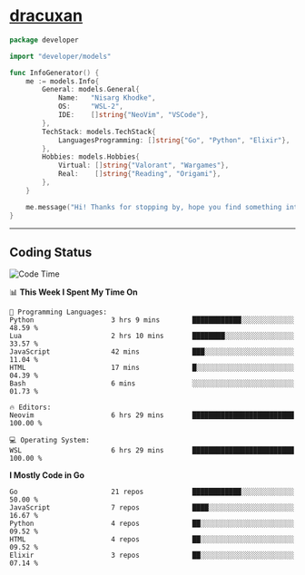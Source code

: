 <!-- Banner -->
<!--
<img src="https://i.imgur.com/mz4ym1F.png" style="max-height:550px"/>
-->

<!-- Coded Intro -->
# [dracuxan](https://bynisarg.in/)

```go
package developer

import "developer/models"

func InfoGenerator() {
	me := models.Info{
		General: models.General{
			Name:   "Nisarg Khodke",
			OS:     "WSL-2",
			IDE:    []string{"NeoVim", "VSCode"},
		},
		TechStack: models.TechStack{
			LanguagesProgramming: []string{"Go", "Python", "Elixir"},
		},
		Hobbies: models.Hobbies{
			Virtual: []string{"Valorant", "Wargames"},
			Real:    []string{"Reading", "Origami"},
		},		
	}

	me.message("Hi! Thanks for stopping by, hope you find something interesting!") 
}
```

---

## Coding Status


<!--START_SECTION:waka-->
![Code Time](http://img.shields.io/badge/Code%20Time-73%20hrs%2049%20mins-blue)

📊 **This Week I Spent My Time On** 

```text
💬 Programming Languages: 
Python                   3 hrs 9 mins        ████████████░░░░░░░░░░░░░   48.59 % 
Lua                      2 hrs 10 mins       ████████░░░░░░░░░░░░░░░░░   33.57 % 
JavaScript               42 mins             ███░░░░░░░░░░░░░░░░░░░░░░   11.04 % 
HTML                     17 mins             █░░░░░░░░░░░░░░░░░░░░░░░░   04.39 % 
Bash                     6 mins              ░░░░░░░░░░░░░░░░░░░░░░░░░   01.73 % 

🔥 Editors: 
Neovim                   6 hrs 29 mins       █████████████████████████   100.00 % 

💻 Operating System: 
WSL                      6 hrs 29 mins       █████████████████████████   100.00 % 
```

**I Mostly Code in Go** 

```text
Go                       21 repos            ████████████░░░░░░░░░░░░░   50.00 % 
JavaScript               7 repos             ████░░░░░░░░░░░░░░░░░░░░░   16.67 % 
Python                   4 repos             ██░░░░░░░░░░░░░░░░░░░░░░░   09.52 % 
HTML                     4 repos             ██░░░░░░░░░░░░░░░░░░░░░░░   09.52 % 
Elixir                   3 repos             ██░░░░░░░░░░░░░░░░░░░░░░░   07.14 % 
```




<!--END_SECTION:waka-->
